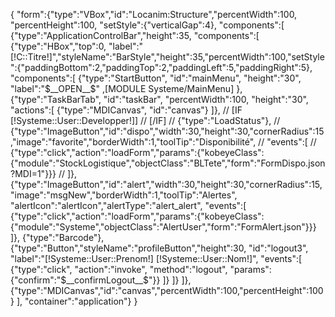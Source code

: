 {
"form":{"type":"VBox","id":"Locanim:Structure","percentWidth":100, "percentHeight":100, "setStyle":{"verticalGap":4},
"components":[
	{"type":"ApplicationControlBar","height":35,
	"components":[
		{"type":"HBox","top":0, "label":"[!C::Titre!]","styleName":"BarStyle","height":35,"percentWidth":100,"setStyle":{"paddingBottom":2,"paddingTop":2,"paddingLeft":5,"paddingRight":5},
		"components":[
			{"type":"StartButton", "id":"mainMenu", "height":"30", "label":"$__OPEN__$"
			,[MODULE Systeme/MainMenu]
			},
			{"type":"TaskBarTab", "id":"taskBar", "percentWidth":100, "height":"30", "actions":[
				{"type":"MDICanvas", "id":"canvas"}
			]},
//			[IF [!Systeme::User::Developper!]]
//			[/IF]
//			{"type":"LoadStatus"},
//			{"type":"ImageButton","id":"dispo","width":30,"height":30,"cornerRadius":15,"image":"favorite","borderWidth":1,"toolTip":"Disponibilité",
//			"events":[
//				{"type":"click","action":"loadForm","params":{"kobeyeClass":{"module":"StockLogistique","objectClass":"BLTete","form":"FormDispo.json?MDI=1"}}}
//			]},
			{"type":"ImageButton","id":"alert","width":30,"height":30,"cornerRadius":15,"image":"msgNew","borderWidth":1,"toolTip":"Alertes",
			"alertIcon":"alertIcon","alertType":"alert_alert",
			"events":[
				{"type":"click","action":"loadForm","params":{"kobeyeClass":{"module":"Systeme","objectClass":"AlertUser","form":"FormAlert.json"}}}
			]},
			{"type":"Barcode"},
			{"type":"Button","styleName":"profileButton","height":30, "id":"logout3", "label":"[!Systeme::User::Prenom!] [!Systeme::User::Nom!]", "events":[
				{"type":"click", "action":"invoke", "method":"logout", "params":{"confirm":"$__confirmLogout__$"}}
			]}
		]}
	]},
	{"type":"MDICanvas","id":"canvas","percentWidth":100,"percentHeight":100}
],
"container":"application"}
}
